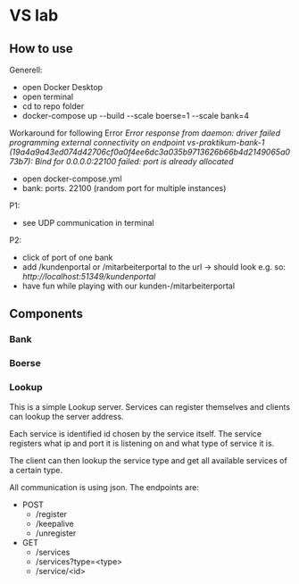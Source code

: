 # VS lab

## How to use

Generell:
- open Docker Desktop
- open terminal
 - cd to repo folder
 - docker-compose up --build --scale boerse=1 --scale bank=4

Workaround for following Error *Error response from daemon: driver failed programming external connectivity on endpoint vs-praktikum-bank-1 (19a4a9a43ed074d42706cf0a0f4ee6dc3a035b9713626b66b4d2149065a073b7): Bind for 0.0.0.0:22100 failed: port is already allocated*
- open docker-compose.yml
- bank: ports. 22100 (random port for multiple instances)

P1:
- see UDP communication in terminal

P2:
- click of port of one bank
- add /kundenportal or /mitarbeiterportal to the url -> should look e.g. so: *http://localhost:51349/kundenportal*
- have fun while playing with our kunden-/mitarbeiterportal

## Components

### Bank

### Boerse

### Lookup

This is a simple Lookup server. Services can register themselves and clients can lookup the server address.

Each service is identified id chosen by the service itself. The service registers what ip and port it is listening on and what type of service it is.

The client can then lookup the service type and get all available services of a certain type.

All communication is using json. The endpoints are:

- POST	
	- /register
    - /keepalive
	- /unregister
- GET	
	- /services
	- /services?type=\<type\>
	- /service/\<id\>
